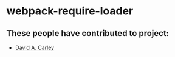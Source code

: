 # webpack-require-loader
## These people have contributed to project:
- [David A. Carley](https://github.com/dacarley)